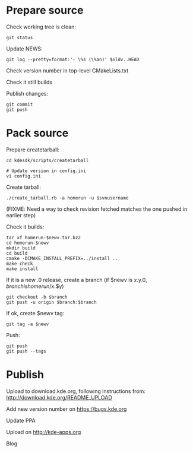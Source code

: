 # Prepare source

Check working tree is clean:

    git status

Update NEWS:

    git log --pretty=format:'- \%s (\%an)' $oldv..HEAD

Check version number in top-level CMakeLists.txt

Check it still builds

Publish changes:

    git commit
    git push

# Pack source

Prepare createtarball:

    cd kdesdk/scripts/createtarball

    # Update version in config.ini
    vi config.ini

Create tarball:

    ./create_tarball.rb -a homerun -u $svnusername

(FIXME: Need a way to check revision fetched matches the one pushed in earlier step)

Check it builds:

    tar xf homerun-$newv.tar.bz2
    cd homerun-$newv
    mkdir build
    cd build
    cmake -DCMAKE_INSTALL_PREFIX=../install ..
    make check
    make install

If it is a new .0 release, create a branch (if $newv is $x.$y.0, $branch is homerun/$x.$y)

    git checkout -b $branch
    git push -u origin $branch:$branch

If ok, create $newv tag:

    git tag -a $newv

Push:

    git push
    git push --tags

# Publish

Upload to download.kde.org, following instructions from:
<http://download.kde.org/README_UPLOAD>

Add new version number on https://bugs.kde.org

Update PPA

Upload on http://kde-apps.org

Blog
